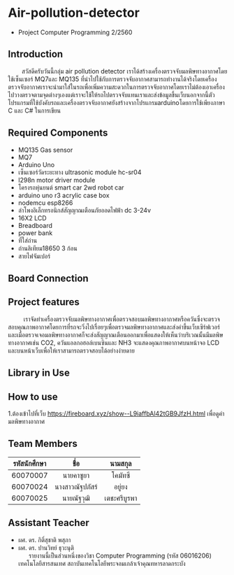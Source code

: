 # Air-pollution-detector
- Project Computer Programming 2/2560
## Introduction
&nbsp;&nbsp;&nbsp;&nbsp;&nbsp;&nbsp;&nbsp;&nbsp;สวัสดีครับวันนี้กลุ่ม air pollution detector เราได้สร้างเครื่องตรวจจับมลพิษทางอากาศโดยใช้เซ็นเซอร์ MQ7และ MQ135 ที่นำไปใช้กับการตรวจจับอากาศสามารถทำงานได้จริงโดยเครื่องตรวจจับอากาศเราจะนำมาใส่ในรถเพื่อเพิ่มความสะดวกในการตรวจจับอากาศโดยเราไม่ต้องเอาเครื่องไปวางตรวจตามจุดต่างๆเองแต่เราจะใช้ให้รถไปตรวจจับแทนเราและส่งข้อมูลขึ้นเว็บนอกจากนี้ตัวโปรแกรมที่ใช้บังคับรถและเครื่องตรวจจับอากาศยังสร้างจากโปรแกรมarduinoโดยการใช้เพียงภาษา C และ C# ในการเขียน
## Required Components
- MQ135 Gas sensor
- MQ7
- Arduino Uno
- เซ็นเซอร์วัดระยะทาง ultrasonic module hc-sr04
- l298n motor driver module
- โครงรถหุ่นยนต์ smart car 2wd robot car
- arduino uno r3 acrylic case box
- nodemcu esp8266
- ลําโพงอิเล็กทรอนิกส์สัญญาณเตือนภัยออดไฟฟ้า dc 3-24v
- 16X2 LCD
- Breadboard
- power bank
- ที่ใส่ถ่าน
- ถ่านลิเทียม18650 3 ก้อน
- สายไฟจัมเปอร์
## Board Connection
## Project features
&nbsp;&nbsp;&nbsp;&nbsp;&nbsp;&nbsp;&nbsp;&nbsp; เราจัดทำเครื่องตรวจจับมลพิษทางอากาศเพื่อตรวจสอบมลพิษทางอากาศหรือควันซึ่งจะตรวจสอบคุณภาพอากาศโดยการที่รถจะวิ่งไปเรื่อยๆเพื่อตรวจมลพิษทางอากาศและส่งค่าขึ้นเว็บเซิร์ฟเวอร์และเมื่อตรวจเจอมลพิษทางอากาศก็จะส่งสัญญาณเตือนออกมาเพื่อแสดงให้เห็นว่าบริเวณนั้นมีมลพิษทางอากาศเช่น CO2, ควันแอลกอฮอล์เบนซินและ NH3 จะแสดงคุณภาพอากาศบนหน้าจอ LCD และบนหน้าเว็บเพื่อให้เราสามารถตรวจสอบได้อย่างง่ายดาย
## Library in Use
## How to use
1.ต้องเข้าไปที่เว็บ https://fireboard.xyz/show--L9iaffbAl42tGB9JfzH.html เพื่อดูค่ามลพิษทางอากาศ
## Team Members
| รหัสนักศึกษา        | ชื่อ | นามสกุล |
| :-------------: |:----------:|:--------:|
| 60070007    | นายคาซูยา | โคมัทซึ |
| 60070024      | นางสาวณัฐปภัสร์  | อยู่ยง |
| 60070025      | นายณัฐวุฒิ  | เตชะศรีบูรพา |
## Assistant Teacher
- ผศ. ดร. กิติ์สุชาติ พสุภา
- ผศ. ดร. ปานวิทย์ ธุวะนุติ
<br>&nbsp;&nbsp;&nbsp;&nbsp;&nbsp;&nbsp;รายงานนี้เป็นส่วนหนึ่งของวิชา Computer Programming (รหัส 06016206)
<br>เทคโนโลยีสารสนเทศ สถาบันเทคโนโลยีพระจอมเกล้าเจ้าคุณทหารลาดกระบัง

